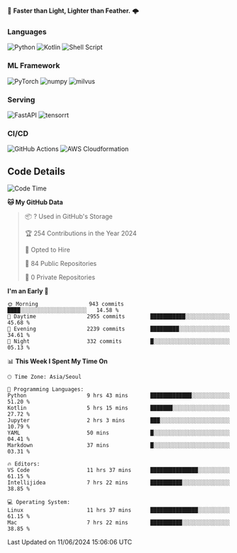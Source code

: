 :rocket: **Faster than Light, Lighter than Feather.** 🌩️

### Languages
![Python](https://img.shields.io/badge/python-3670A0?style=for-the-badge&logo=python&logoColor=ffdd54) ![Kotlin](https://img.shields.io/badge/kotlin-%237F52FF.svg?style=for-the-badge&logo=kotlin&logoColor=white) ![Shell Script](https://img.shields.io/badge/shell_script-%23121011.svg?style=for-the-badge&logo=gnu-bash&logoColor=white)


### ML Framework
<img alt="PyTorch" src ="https://img.shields.io/badge/PyTorch-EE4C2C.svg?&style=for-the-badge&logo=PyTorch&logoColor=white"/> <img alt="numpy" src ="https://img.shields.io/badge/NumPy-013243.svg?&style=for-the-badge&logo=NumPy&logoColor=white"/> <img alt="milvus" src ="https://img.shields.io/badge/milvus-00A1EA.svg?&style=for-the-badge&logo=milvus&logoColor=white"/>

### Serving
<img alt="FastAPI" src ="https://img.shields.io/badge/FastAPI-3E8E84.svg?&style=for-the-badge&logo=FastAPI&logoColor=white"/> <img alt="tensorrt" src ="https://img.shields.io/badge/TensorRT-76B900.svg?&style=for-the-badge&logo=nvidia&logoColor=white"/>

### CI/CD
![GitHub Actions](https://img.shields.io/badge/github%20actions-%232671E5.svg?style=for-the-badge&logo=githubactions&logoColor=white) ![AWS Cloudformation](https://img.shields.io/badge/AWS_Cloudformation-%23FF9900.svg?style=for-the-badge&logo=amazonwebservices&logoColor=white)


## Code Details

<!--START_SECTION:waka-->
![Code Time](http://img.shields.io/badge/Code%20Time-430%20hrs%203%20mins-blue)

**🐱 My GitHub Data** 

> 📦 ? Used in GitHub's Storage 
 > 
> 🏆 254 Contributions in the Year 2024
 > 
> 💼 Opted to Hire
 > 
> 📜 84 Public Repositories 
 > 
> 🔑 0 Private Repositories 
 > 
**I'm an Early 🐤** 

```text
🌞 Morning                943 commits         ████░░░░░░░░░░░░░░░░░░░░░   14.58 % 
🌆 Daytime                2955 commits        ███████████░░░░░░░░░░░░░░   45.68 % 
🌃 Evening                2239 commits        █████████░░░░░░░░░░░░░░░░   34.61 % 
🌙 Night                  332 commits         █░░░░░░░░░░░░░░░░░░░░░░░░   05.13 % 
```


📊 **This Week I Spent My Time On** 

```text
🕑︎ Time Zone: Asia/Seoul

💬 Programming Languages: 
Python                   9 hrs 43 mins       █████████████░░░░░░░░░░░░   51.20 % 
Kotlin                   5 hrs 15 mins       ███████░░░░░░░░░░░░░░░░░░   27.72 % 
Jupyter                  2 hrs 3 mins        ███░░░░░░░░░░░░░░░░░░░░░░   10.79 % 
YAML                     50 mins             █░░░░░░░░░░░░░░░░░░░░░░░░   04.41 % 
Markdown                 37 mins             █░░░░░░░░░░░░░░░░░░░░░░░░   03.31 % 

🔥 Editors: 
VS Code                  11 hrs 37 mins      ███████████████░░░░░░░░░░   61.15 % 
Intellijidea             7 hrs 22 mins       ██████████░░░░░░░░░░░░░░░   38.85 % 

💻 Operating System: 
Linux                    11 hrs 37 mins      ███████████████░░░░░░░░░░   61.15 % 
Mac                      7 hrs 22 mins       ██████████░░░░░░░░░░░░░░░   38.85 % 
```


 Last Updated on 11/06/2024 15:06:06 UTC
<!--END_SECTION:waka-->

